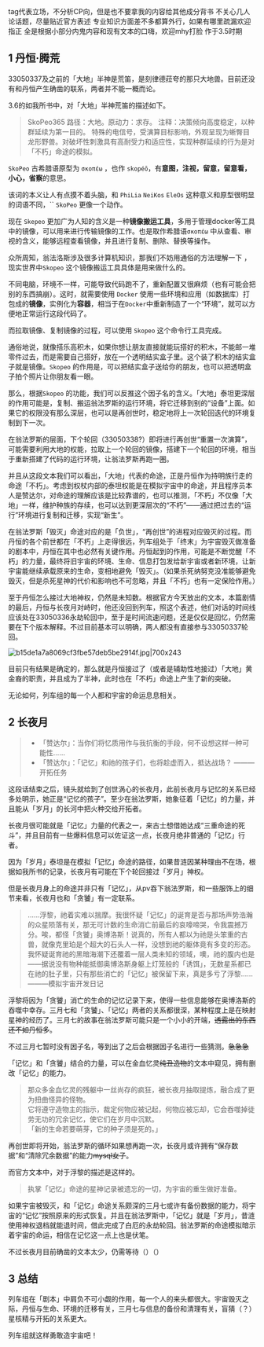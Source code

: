 
tag代表立场，不分析CP向，但是也不要拿我的内容给其他成分背书
不关心几人论话题，尽量贴近官方表述
专业知识方面差不多都算外行，如果有哪里疏漏欢迎指正
全是根据小部分内鬼内容和现有文本的口嗨，欢迎mhy打脸
作于3.5时期

## 1 丹恒·腾荒

33050337及之前的「大地」半神是荒笛，是刻律德菈夸的那只大地兽。目前还没有和丹恒产生确凿的联系，两者并不能一概而论。

3.6的如我所书中，对「大地」半神荒笛的描述如下。

> SkoPeo365
> 路径：大地。原动力：求存。
	注释：决策倾向高度稳定，以种群延续为第一目的。
	特殊的电信号，受演算目标影响，外观呈现为蜥臀目龙形野兽。对破坏性刺激具有高耐受力和适应性，实现种群延续的行为是对「不朽」命途的模拟。


`SkoPeo` 古希腊语原型为 `σκοπέω` ，也作 `skopéō`，有**意图，注视，留意，留意看，小心，省察**的意思。

该词的本义让人有点摸不着头脑，和 `PhiLia` `NeiKos` `EleOs` 这种意义和原型很明显的词语不同，``
`SkoPeo` 更像一个动作。

现在 `Skepeo` 更加广为人知的含义是一种**镜像搬运工具**，多用于管理docker等工具中的镜像，可以用来进行传输镜像的工作。也是取作希腊语`σκοπέω` 中从查看、审视的含义，能够远程查看镜像，并且进行复制、删除、替换等操作。

众所周知，翁法洛斯涉及很多计算机知识，那我们不妨用通俗的方法理解一下 ，现实世界中`Skopeo` 这个镜像搬运工具具体是用来做什么的。

不同电脑，环境不一样，可能导致代码跑不了，重新配置又很麻烦（也有可能会把别的东西搞崩）。这时，就需要使用 `Docker` 使用一些环境和应用（如数据库）打包成的**镜像**，实例化为**容器**，相当于在`Docker`中重新制造了一个“环境”，就可以方便地正常运行这段代码了。

而拉取镜像、复制镜像的过程，可以使用 `Skopeo` 这个命令行工具完成。

通俗地说，就像搭乐高积木，如果你想让朋友直接就能玩搭好的积木，不能邮一堆零件过去，而是需要自己搭好，放在一个透明结实盒子里。这个装了积木的结实盒子就是镜像。`Skopeo` 的作用是，可以把结实盒子送给你的朋友，也可以把透明盒子拍个照片让你朋友看一眼。

那么，根据`Skopeo` 的功能，我们可以反推这个因子名的含义。「大地」泰坦更深层的作用可能是，复制、搬运翁法罗斯的运行环境，将它迁移到别的“设备”上面。如果它的权限没有那么深层，也可以是再创世时，稳定地将上一次轮回迭代的环境复制到下一次。

在翁法罗斯的层面，下个轮回（33050338?）即将进行再创世“重置一次演算”，可能需要利用大地的权能，拉取上一个轮回的镜像，搭建下一个轮回的环境，相当于重新搭建了代码的运行环境，让翁法罗斯再跑一圈。

并且从这段文本我们可以看出，「大地」代表的命途，正是丹恒作为持明族行走的命途「不朽」。考虑到权杖内部的泰坦权能是在模拟宇宙中的命途，并且程序员本人是赞达尔，对命途的理解应该是比较靠谱的，也可以推测，「不朽」不仅像「大地」一样，维护种族的存续，也可以达到更深层次的“不朽”——通过把过去的“运行”环境进行复制和迁移，实现“新生”。

在翁法罗斯「毁灭」命途对应的是「负世」，“再创世”的进程对应毁灭的过程。而丹恒的各个前世都在「不朽」上走得很远，列车组处于「终末」为宇宙毁灭做准备的剧本中，丹恒在其中也必然有关键作用。丹恒起到的作用，可能是不断觉醒「不朽」的力量，最终将旧宇宙的环境、生命、信息打包发给新宇宙或者新环境，让新宇宙能继续承载原来的生命，变相地避免「毁灭」。（如果杀死纳努克没准能够避免毁灭，但是杀死星神的代价和影响也不可忽略，并且「不朽」也有一定保险作用。）

至于丹恒怎么接过大地神权，仍然是未知数。根据官方今天放出的文本，本篇剧情的最后，丹恒与长夜月对峙时，他还没回到列车，照这个表述，他们对话的时间线应该处在33050336永劫轮回中，至于是时间流速问题，还是仅仅是回忆，仍然需要在下个版本解释。不过目前基本可以明确，两人都没有直接参与33050337轮回。

![b15de1a7a8069cf3fbe57deb5be2914f.jpg|700x243](https://gitee.com/xin_accio/pic-go-images/raw/master/b15de1a7a8069cf3fbe57deb5be2914f.jpg)

目前只有结果是确定的，那么就是丹恒接过了（或者是辅助性地接过）「大地」黄金裔的职责，并且成为了半神，此时也在「不朽」命途上产生了新的突破。

无论如何，列车组的每一个人都和宇宙的命运息息相关。

## 2 长夜月

> - 「赞达尔」：当你们将忆质用作与我抗衡的手段，何不设想这样一种可能性……
> - 「赞达尔」：「记忆」和祂的孩子们，也将趁虚而入，抵达战场？
> ———开拓任务

这段话结束之后，镜头就给到了创世涡心的长夜月，此前长夜月与记忆的关系已经多处明示，她正是“记忆的孩子”。至少在翁法罗斯，她象征着「记忆」的力量，并且能从「岁月」的长河中把火种交给开拓者。

长夜月很可能就是「记忆」力量的代表之一，来古士想借她达成“三重命途的死斗”，并且目前有一些爆料信息可以佐证这一点，长夜月绝非普通的「记忆」行者。

因为「岁月」泰坦是在模拟「记忆」命途的路径，如果昔涟因某种理由不在场，根据如我所书的记录，长夜月有可能在下个轮回接过「岁月」神权。

但是长夜月身上的命途并非只有「记忆」，从pv吞下翁法罗斯，和一些服饰上的细节来看，长夜月也和「贪饕」有一定联系。

> ……浮黎，祂着实难以揣摩。我很怀疑「记忆」的诞育是否与那场声势浩瀚的众星陨落有关，那无可计数的生命消亡前最后的哀嚎啼哭，令我震撼万分。唉，都怪「贪饕」奥博洛斯！说真的，所有人都以为祂是头笨重的古兽，就像克里珀是个超大的石头人一样，没想到祂的躯体竟有多变的形态。我怀疑诞育祂的黑暗海潮下还覆着一层人类未知的领域，噢，祂的腹内也是——据说没有物种能抵御奥博洛斯身躯上灯笼般的「诱饵」，无数星系都已在祂的肚子里，只有那些消亡的「记忆」被保留下来，真是多亏了浮黎……
> ———模拟宇宙开发日记

浮黎将因为「贪饕」消亡的生命的记忆记录下来，使得一些信息能够在奥博洛斯的吞噬中幸存。三月七和「贪饕」、「记忆」两者的关系都很深，某种程度上是在映射星神的经历了。三月七的故事在翁法罗斯可能只是一个小小的开端，~~透露出的东西还不如丹恒多~~。

不过三月七暂时没有因子名，等到出了之后会根据因子名进行一些猜测。~~急急急~~

「记忆」和「贪饕」结合的力量，可以在金血忆灵~~纯丑造物~~的文本中窥见，拥有删改「记忆」的能力。

> 那众多金血忆灵的残躯中一丝尚存的疯狂，被长夜月抽取提炼，融合成了更为扭曲怪异的怪物。  
> 它将遵守造物主的指示，裁定何物应被记起，何物应被忘却，它会吞噬掉徒劳无功的冗余记忆，使它们在岁月中沉默。  
> 「新的生命若要萌芽，它的种子须是死的。」

再创世即将开始，翁法罗斯的循环如果想再跑一次，长夜月或许拥有“保存数据”和“清除冗余数据”的能力~~mysql女子~~。

而官方文本中，对于浮黎的描述是这样的。

> 执掌「记忆」命途的星神记录被遗忘的一切，为宇宙的重生做好准备。

如果宇宙被毁灭，和「记忆」命途关系颇深的三月七或许有备份数据的能力，将宇宙的“记忆”按照原来的形式恢复。并且在翁法罗斯中，「记忆」就是「岁月」，昔涟使用神权退档就能退时间，借此完成了白厄的永劫轮回。翁法罗斯的命途模拟暗示着宇宙的命运，相信在记忆这一点上也是伏笔。

不过长夜月目前确凿的文本太少，仍需等待（）（）
## 3 总结

列车组在「剧本」中肩负不可小觑的作用，每一个人的来头都很大。宇宙毁灭之际，丹恒与生命、环境的迁移有关，三月七与信息的备份和清理有关，盲猜（？）星核精与开拓的关系更大。

列车组就这样勇敢造宇宙吧！